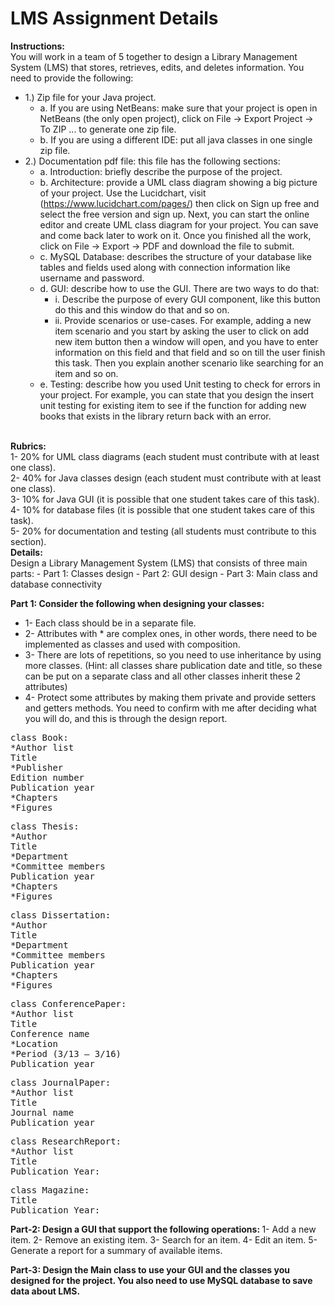 # LMS Assignment Details 
<strong> Instructions: </strong>
<br>
You will work in a team of 5 together to design a Library Management System (LMS) that stores, retrieves, edits, and deletes information. You need to provide the following:
- 1.) Zip file for your Java project.
    - a. If you are using NetBeans: make sure that your project is open in NetBeans (the only open project), click on File -> Export Project -> To ZIP ... to generate one zip file.
    - b. If you are using a different IDE: put all java classes in one single zip file.
- 2.) Documentation pdf file: this file has the following sections:
    - a. Introduction: briefly describe the purpose of the project.
    - b. Architecture: provide a UML class diagram showing a big picture of your project. Use the Lucidchart, visit (https://www.lucidchart.com/pages/) then click on Sign up free and select the free version and sign up. Next, you can start the online editor and create UML class diagram for your project. You can save and come back later to work on it. Once you finished all the work, click on File -> Export -> PDF and download the file to submit.
    - c. MySQL Database: describes the structure of your database like tables and fields used along with connection information like username and password.
    - d. GUI: describe how to use the GUI. There are two ways to do that:
        - i. Describe the purpose of every GUI component, like this button do this and this window do that and so on.
        - ii. Provide scenarios or use-cases. For example, adding a new item scenario and you start by asking the user to click on add new item button then a window will open, and you have to enter information on this field and that field and so on till the user finish this task. Then you explain another scenario like searching for an item and so on.
    - e. Testing: describe how you used Unit testing to check for errors in your project. For example, you can state that you design the insert unit testing for existing item to see if the function for adding new books that exists in the library return back with an error.


<br>
<strong> Rubrics:</strong>
<br>
    1- 20% for UML class diagrams (each student must contribute with at least one class).
    <br>
    2- 40% for Java classes design (each student must contribute with at least one class).
    <br>
    3- 10% for Java GUI (it is possible that one student takes care of this task).
    <br>
    4- 10% for database files (it is possible that one student takes care of this task).
    <br>
    5- 20% for documentation and testing (all students must contribute to this section).


<br>
<strong>Details:</strong>
<br>
Design a Library Management System (LMS) that consists of three main parts:
- Part 1: Classes design
- Part 2: GUI design
- Part 3: Main class and database connectivity



<br>


<strong> Part 1: Consider the following when designing your classes:</strong>
- 1- Each class should be in a separate file.
- 2- Attributes with * are complex ones, in other words, there need to be implemented as classes and used with composition.
- 3- There are lots of repetitions, so you need to use inheritance by
using more classes.
        (Hint: all classes share publication date and title, so these can be put on a separate class and all other classes inherit these 2 attributes)
- 4- Protect some attributes by making them private and provide setters
and getters methods. You need to confirm with me after deciding what
you will do, and this is through the design report.

<pre>
class Book:
*Author list
Title
*Publisher
Edition number
Publication year
*Chapters
*Figures
</pre>

<pre>
class Thesis:
*Author
Title
*Department
*Committee members
Publication year
*Chapters
*Figures
</pre>

<pre>
class Dissertation:
*Author
Title
*Department
*Committee members
Publication year
*Chapters
*Figures
</pre>

<pre>
class ConferencePaper:
*Author list
Title
Conference name
*Location
*Period (3/13 – 3/16)
Publication year
</pre>


<pre>
class JournalPaper:
*Author list
Title
Journal name
Publication year
</pre>


<pre>
class ResearchReport:
*Author list
Title
Publication Year:
</pre>

<pre>
class Magazine:
Title
Publication Year:
</pre>

<Strong> Part-2: Design a GUI that support the following operations: </Strong>
1- Add a new item.
2- Remove an existing item.
3- Search for an item.
4- Edit an item.
5- Generate a report for a summary of available items.

<Strong> Part-3: Design the Main class to use your GUI and the classes you designed for the project. You also need to use MySQL database to save data about LMS. </Strong>
